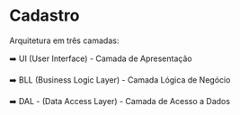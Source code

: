 # Cadastro


Arquitetura em três camadas:

:arrow_right: UI (User Interface) - Camada de Apresentação 

:arrow_right: BLL (Business Logic Layer) - Camada Lógica de Negócio

:arrow_right: DAL - (Data Access Layer) - Camada de Acesso a Dados

